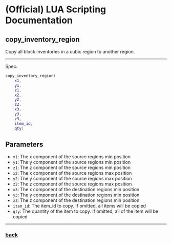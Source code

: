 
# (Official) LUA Scripting Documentation

## copy_inventory_region

Copy all block inventories in a cubic region to another region.

___

Spec:

```lua
copy_inventory_region(
	x1,
	y1,
	z1,
	x2,
	y2,
	z2,
	x3,
	y3,
	z3,
	item_id,
	qty)
```

## Parameters

- `x1`: The x component of the source regions min position
- `y1`: The y component of the source regions min position
- `z1`: The z component of the source regions min position
- `x2`: The x component of the source regions max position
- `y2`: The y component of the source regions max position
- `z2`: The z component of the source regions max position
- `x3`: The x component of the destination regions min position
- `y3`: The y component of the destination regions min position
- `z3`: The z component of the destination regions min position
- `item_id`: The item_id to copy. If omitted, all items will be copied
- `qty`: The quantity of the item to copy. If omitted, all of the item will be copied

___

### [back](../inventory)
